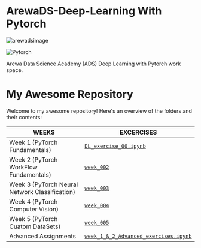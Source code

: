# ArewaDS-Deep-Learning With Pytorch
![arewadsimage](https://github.com/Alamein/ArewaDS-Deep-Learning/assets/70522655/24bcb132-90f7-4dbe-a23f-ebeac87f216e)

![Pytorch](https://github.com/Alamein/ArewaDS-Deep-Learning/assets/70522655/c4242192-96f9-4f51-927e-b31c221aa0be)

Arewa Data Science Academy (ADS) Deep Learning with Pytorch work space.
# My Awesome Repository

Welcome to my awesome repository! Here's an overview of the folders and their contents:

| WEEKS              | EXCERCISES                                       |
| ------------------ | ------------------------------------------------ |
| Week 1 (PyTorch Fundamentals)   |  [`DL_exercise_00.ipynb`](week_001) |
| Week 2 (PyTorch WorkFlow Fundamentals)   |  [`week_002`](week_002) |
| Week 3 (PyTorch Neural Network Classification)   |  [`week_003`](week_003) |
| Week 4 (PyTorch Computer Vision)   |  [`week_004`](week_004) |
| Week 5 (PyTorch Cuatom DataSets)   |  [`week_005`](week_005) |
|Advanced Assignments   |  [`week_1_&_2_Advanced_exercises.ipynb`](Advanced_Assignments) |
